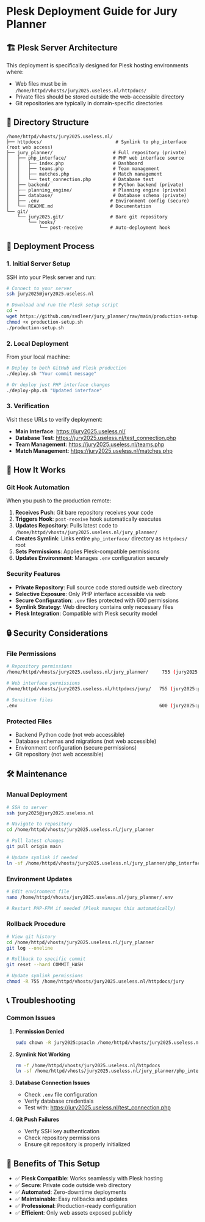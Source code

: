 # Plesk Deployment Guide for Jury Planner

## 🏗️ Plesk Server Architecture

This deployment is specifically designed for Plesk hosting environments where:
- Web files must be in `/home/httpd/vhosts/jury2025.useless.nl/httpdocs/`
- Private files should be stored outside the web-accessible directory
- Git repositories are typically in domain-specific directories

## 📁 Directory Structure

```
/home/httpd/vhosts/jury2025.useless.nl/
├── httpdocs/                           # Symlink to php_interface (root web access)
├── jury_planner/                      # Full repository (private)
│   ├── php_interface/                 # PHP web interface source
│   │   ├── index.php                  # Dashboard
│   │   ├── teams.php                  # Team management
│   │   ├── matches.php                # Match management
│   │   └── test_connection.php        # Database test
│   ├── backend/                       # Python backend (private)
│   ├── planning_engine/               # Planning engine (private)
│   ├── database/                      # Database schema (private)
│   ├── .env                          # Environment config (secure)
│   └── README.md                     # Documentation
└── git/
    └── jury2025.git/                 # Bare git repository
        └── hooks/
            └── post-receive          # Auto-deployment hook
```

## 🚀 Deployment Process

### 1. Initial Server Setup

SSH into your Plesk server and run:

```bash
# Connect to your server
ssh jury2025@jury2025.useless.nl

# Download and run the Plesk setup script
cd ~
wget https://github.com/svdleer/jury_planner/raw/main/production-setup.sh
chmod +x production-setup.sh
./production-setup.sh
```

### 2. Local Deployment

From your local machine:

```bash
# Deploy to both GitHub and Plesk production
./deploy.sh "Your commit message"

# Or deploy just PHP interface changes
./deploy-php.sh "Updated interface"
```

### 3. Verification

Visit these URLs to verify deployment:
- **Main Interface**: https://jury2025.useless.nl/
- **Database Test**: https://jury2025.useless.nl/test_connection.php
- **Team Management**: https://jury2025.useless.nl/teams.php
- **Match Management**: https://jury2025.useless.nl/matches.php

## 🔧 How It Works

### Git Hook Automation

When you push to the production remote:

1. **Receives Push**: Git bare repository receives your code
2. **Triggers Hook**: `post-receive` hook automatically executes
3. **Updates Repository**: Pulls latest code to `/home/httpd/vhosts/jury2025.useless.nl/jury_planner/`
4. **Creates Symlink**: Links entire `php_interface/` directory as `httpdocs/` root
5. **Sets Permissions**: Applies Plesk-compatible permissions
6. **Updates Environment**: Manages `.env` configuration securely

### Security Features

- **Private Repository**: Full source code stored outside web directory
- **Selective Exposure**: Only PHP interface accessible via web
- **Secure Configuration**: `.env` files protected with 600 permissions
- **Symlink Strategy**: Web directory contains only necessary files
- **Plesk Integration**: Compatible with Plesk security model

## 🔒 Security Considerations

### File Permissions
```bash
# Repository permissions
/home/httpd/vhosts/jury2025.useless.nl/jury_planner/     755 (jury2025:psacln)

# Web interface permissions  
/home/httpd/vhosts/jury2025.useless.nl/httpdocs/jury/   755 (jury2025:psacln)

# Sensitive files
.env                                                    600 (jury2025:psacln)
```

### Protected Files
- Backend Python code (not web accessible)
- Database schemas and migrations (not web accessible)
- Environment configuration (secure permissions)
- Git repository (not web accessible)

## 🛠️ Maintenance

### Manual Deployment
```bash
# SSH to server
ssh jury2025@jury2025.useless.nl

# Navigate to repository
cd /home/httpd/vhosts/jury2025.useless.nl/jury_planner

# Pull latest changes
git pull origin main

# Update symlink if needed
ln -sf /home/httpd/vhosts/jury2025.useless.nl/jury_planner/php_interface /home/httpd/vhosts/jury2025.useless.nl/httpdocs
```

### Environment Updates
```bash
# Edit environment file
nano /home/httpd/vhosts/jury2025.useless.nl/jury_planner/.env

# Restart PHP-FPM if needed (Plesk manages this automatically)
```

### Rollback Procedure
```bash
# View git history
cd /home/httpd/vhosts/jury2025.useless.nl/jury_planner
git log --oneline

# Rollback to specific commit
git reset --hard COMMIT_HASH

# Update symlink permissions
chmod -R 755 /home/httpd/vhosts/jury2025.useless.nl/httpdocs/jury
```

## 📞 Troubleshooting

### Common Issues

1. **Permission Denied**
   ```bash
   sudo chown -R jury2025:psacln /home/httpd/vhosts/jury2025.useless.nl/jury_planner
   ```

2. **Symlink Not Working**
   ```bash
   rm -f /home/httpd/vhosts/jury2025.useless.nl/httpdocs
   ln -sf /home/httpd/vhosts/jury2025.useless.nl/jury_planner/php_interface /home/httpd/vhosts/jury2025.useless.nl/httpdocs
   ```

3. **Database Connection Issues**
   - Check `.env` file configuration
   - Verify database credentials
   - Test with: https://jury2025.useless.nl/test_connection.php

4. **Git Push Failures**
   - Verify SSH key authentication
   - Check repository permissions
   - Ensure git repository is properly initialized

## 🎯 Benefits of This Setup

- ✅ **Plesk Compatible**: Works seamlessly with Plesk hosting
- ✅ **Secure**: Private code outside web directory
- ✅ **Automated**: Zero-downtime deployments
- ✅ **Maintainable**: Easy rollbacks and updates
- ✅ **Professional**: Production-ready configuration
- ✅ **Efficient**: Only web assets exposed publicly
